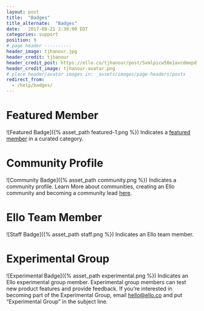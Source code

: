 ```yaml
---
layout: post
title:  "Badges"
title_alternate:  "Badges"
date:   2017-08-21 3:30:00 EDT
categories: support
position: 9
# page header ----------
header_image: tjhanour.jpg
header_credit: tjhanour
header_credit_post: https://ello.co/tjhanour/post/5xmlpicw58e1avcdmepd7g
header_credit_image: tjhanour-avatar.png
# place header/avatar images in: _assets/images/page-headers/posts
redirect_from:
  - /help/badges/
---
```


# Featured Member
![Featured Badge]({% asset_path featured-1.png %})
Indicates a [featured member](https://ello.co/wtf/support/featured-members/) in a curated category.

# Community Profile
![Community Badge]({% asset_path community.png %})
Indicates a community profile. Learn More about communities, creating an Ello community and becoming a community lead [here](https://ello.co/wtf/resources/community-directory/).

# Ello Team Member
![Staff Badge]({% asset_path staff.png %})
Indicates an Ello team member.

# Experimental Group 
![Experimental Badge]({% asset_path experimental.png %})
Indicates an Ello experimental group member. Experimental group members can test new product features and provide feedback. If you’re interested in becoming part of the Experimental Group, email hello@ello.co and put “Experimental Group” in the subject line.
